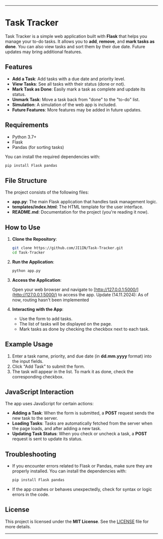 

---

# Task Tracker

Task Tracker is a simple web application built with **Flask** that helps you manage your to-do tasks. It allows you to **add**, **remove**, and **mark tasks as done**. You can also view tasks and sort them by their due date. Future updates may bring additional features.

## Features

- **Add a Task**: Add tasks with a due date and priority level.
- **View Tasks**: See all tasks with their status (done or not).
- **Mark Task as Done**: Easily mark a task as complete and update its status.
- **Unmark Task**: Move a task back from "done" to the "to-do" list.
- **Simulation**: A simulation of the web app is included.
- **Future Features**: More features may be added in future updates.

## Requirements

- Python 3.7+
- Flask
- Pandas (for sorting tasks)

You can install the required dependencies with:

```bash
pip install Flask pandas
```

## File Structure

The project consists of the following files:

- **app.py**: The main Flask application that handles task management logic.
- **templates/index.html**: The HTML template for the user interface.
- **README.md**: Documentation for the project (you're reading it now).

## How to Use

1. **Clone the Repository**:

    ```bash
    git clone https://github.com/JI1IN/Task-Tracker.git
    cd Task-Tracker
    ```

2. **Run the Application**:

    ```bash
    python app.py
    ```

3. **Access the Application**:

    Open your web browser and navigate to [http://127.0.0.1:5000/](http://127.0.0.1:5000/) to access the app.
    Update (14.11.2024): As of now, routing hasn't been implemented

5. **Interacting with the App**:

    - Use the form to add tasks.
    - The list of tasks will be displayed on the page.
    - Mark tasks as done by checking the checkbox next to each task.

## Example Usage

1. Enter a task name, priority, and due date (in **dd.mm.yyyy** format) into the input fields.
2. Click "Add Task" to submit the form.
3. The task will appear in the list. To mark it as done, check the corresponding checkbox.

## JavaScript Interaction

The app uses JavaScript for certain actions:

- **Adding a Task**: When the form is submitted, a **POST** request sends the new task to the server.
- **Loading Tasks**: Tasks are automatically fetched from the server when the page loads, and after adding a new task.
- **Updating Task Status**: When you check or uncheck a task, a **POST** request is sent to update its status.

## Troubleshooting

- If you encounter errors related to Flask or Pandas, make sure they are properly installed. You can install the dependencies with:

    ```bash
    pip install Flask pandas
    ```

- If the app crashes or behaves unexpectedly, check for syntax or logic errors in the code.

## License

This project is licensed under the **MIT License**. See the [LICENSE](LICENSE) file for more details.

---

